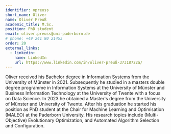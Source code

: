 ```yaml
---
identifier: opreuss
short_name: Oliver
name: Oliver Preuß
academic_title: M.Sc.
position: PhD student
email: oliver.preuss@uni-paderborn.de
# phone: +49 241 80 21453
order: 20
external_links:
  - linkedin:
    name: LinkedIn
    url: https://www.linkedin.com/in/oliver-preuß-37318722a/
---
```

Oliver received his Bachelor degree in Information Systems from the University of Münster in 2021. Subsequently he studied in a masters double degree programme in Information Systems at the University of Münster and Business Information Technology at the University of Twente with a focus on Data Science. In 2023 he obtained a Master's degree from the University of Münster and University of Twente. After his graduation he started his position as PhD student at the Chair for Machine Learning and Optimisation (MALEO) at the Paderborn University. His research topics include (Multi-Objective) Evolutionary Optimization, and Automated Algorithm Selection and Configuration.
